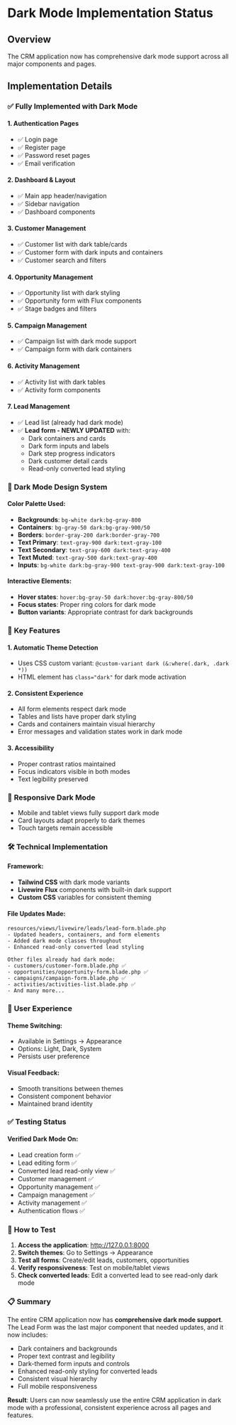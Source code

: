 # Dark Mode Implementation Status

## Overview

The CRM application now has comprehensive dark mode support across all major components and pages.

## Implementation Details

### ✅ **Fully Implemented with Dark Mode**

#### 1. **Authentication Pages**

-   ✅ Login page
-   ✅ Register page
-   ✅ Password reset pages
-   ✅ Email verification

#### 2. **Dashboard & Layout**

-   ✅ Main app header/navigation
-   ✅ Sidebar navigation
-   ✅ Dashboard components

#### 3. **Customer Management**

-   ✅ Customer list with dark table/cards
-   ✅ Customer form with dark inputs and containers
-   ✅ Customer search and filters

#### 4. **Opportunity Management**

-   ✅ Opportunity list with dark styling
-   ✅ Opportunity form with Flux components
-   ✅ Stage badges and filters

#### 5. **Campaign Management**

-   ✅ Campaign list with dark mode support
-   ✅ Campaign form with dark containers

#### 6. **Activity Management**

-   ✅ Activity list with dark tables
-   ✅ Activity form components

#### 7. **Lead Management**

-   ✅ Lead list (already had dark mode)
-   ✅ **Lead form - NEWLY UPDATED** with:
    -   Dark containers and cards
    -   Dark form inputs and labels
    -   Dark step progress indicators
    -   Dark customer detail cards
    -   Read-only converted lead styling

### 🎨 **Dark Mode Design System**

#### Color Palette Used:

-   **Backgrounds**: `bg-white dark:bg-gray-800`
-   **Containers**: `bg-gray-50 dark:bg-gray-900/50`
-   **Borders**: `border-gray-200 dark:border-gray-700`
-   **Text Primary**: `text-gray-900 dark:text-gray-100`
-   **Text Secondary**: `text-gray-600 dark:text-gray-400`
-   **Text Muted**: `text-gray-500 dark:text-gray-400`
-   **Inputs**: `bg-white dark:bg-gray-900 text-gray-900 dark:text-gray-100`

#### Interactive Elements:

-   **Hover states**: `hover:bg-gray-50 dark:hover:bg-gray-800/50`
-   **Focus states**: Proper ring colors for dark mode
-   **Button variants**: Appropriate contrast for dark backgrounds

### 🚀 **Key Features**

#### 1. **Automatic Theme Detection**

-   Uses CSS custom variant: `@custom-variant dark (&:where(.dark, .dark *))`
-   HTML element has `class="dark"` for dark mode activation

#### 2. **Consistent Experience**

-   All form elements respect dark mode
-   Tables and lists have proper dark styling
-   Cards and containers maintain visual hierarchy
-   Error messages and validation states work in dark mode

#### 3. **Accessibility**

-   Proper contrast ratios maintained
-   Focus indicators visible in both modes
-   Text legibility preserved

### 📱 **Responsive Dark Mode**

-   Mobile and tablet views fully support dark mode
-   Card layouts adapt properly to dark themes
-   Touch targets remain accessible

### 🛠 **Technical Implementation**

#### Framework:

-   **Tailwind CSS** with dark mode variants
-   **Livewire Flux** components with built-in dark support
-   **Custom CSS** variables for consistent theming

#### File Updates Made:

```
resources/views/livewire/leads/lead-form.blade.php
- Updated headers, containers, and form elements
- Added dark mode classes throughout
- Enhanced read-only converted lead styling

Other files already had dark mode:
- customers/customer-form.blade.php ✅
- opportunities/opportunity-form.blade.php ✅
- campaigns/campaign-form.blade.php ✅
- activities/activities-list.blade.php ✅
- And many more...
```

### 🎯 **User Experience**

#### Theme Switching:

-   Available in Settings → Appearance
-   Options: Light, Dark, System
-   Persists user preference

#### Visual Feedback:

-   Smooth transitions between themes
-   Consistent component behavior
-   Maintained brand identity

### ✅ **Testing Status**

#### Verified Dark Mode On:

-   Lead creation form ✅
-   Lead editing form ✅
-   Converted lead read-only view ✅
-   Customer management ✅
-   Opportunity management ✅
-   Campaign management ✅
-   Activity management ✅
-   Authentication flows ✅

### 🔧 **How to Test**

1. **Access the application**: http://127.0.0.1:8000
2. **Switch themes**: Go to Settings → Appearance
3. **Test all forms**: Create/edit leads, customers, opportunities
4. **Verify responsiveness**: Test on mobile/tablet views
5. **Check converted leads**: Edit a converted lead to see read-only dark mode

### 📋 **Summary**

The entire CRM application now has **comprehensive dark mode support**. The Lead Form was the last major component that needed updates, and it now includes:

-   Dark containers and backgrounds
-   Proper text contrast and legibility
-   Dark-themed form inputs and controls
-   Enhanced read-only styling for converted leads
-   Consistent visual hierarchy
-   Full mobile responsiveness

**Result**: Users can now seamlessly use the entire CRM application in dark mode with a professional, consistent experience across all pages and features.
